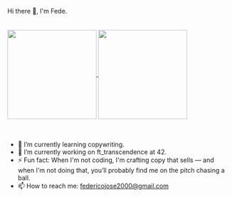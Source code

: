 Hi there 👋, I'm Fede.
<br/>
<br/>
<br/>
<a href="https://github.com/FedeDiazDev/github-readme-stats">
    <img height=200 align="center" src="https://github-readme-stats.vercel.app/api?username=FedeDiazDev&title_color=82AAFF&text_color=ABB2BF&icon_color=7FDBCA&bg_color=011627&show_icons=true" />
</a>
<a href="https://github.com/FedeDiazDev/convoychat">
    <img height=200 align="center" src="https://github-readme-stats.vercel.app/api/top-langs?username=FedeDiazDev&layout=compact&langs_count=8&card_width=320&title_color=82AAFF&text_color=ABB2BF&icon_color=7FDBCA&bg_color=011627" />
</a>
<br/>
<br/>
<br/>
<!--
![Wakatime Stats](https://github-readme-stats.vercel.app/api/wakatime?username=fede1109&title_color=82AAFF&text_color=ABB2BF&icon_color=7FDBCA&bg_color=011627&hide_title=true&hide_border=true&show_icons=true)

<!--
**FedeDiazDev/FedeDiazDev** is a ✨ _special_ ✨ repository because its `README.md` (this file) appears on your GitHub profile.

Here are some ideas to get you started:

- 👯 I’m looking to collaborate on ...
- 🤔 I’m looking for help with ...
- 💬 Ask me about ...
-->

- 🌱 I’m currently learning copywriting.
- 🔭 I’m currently working on ft_transcendence at 42.
- ⚡ Fun fact: When I'm not coding, I'm crafting copy that sells — and when I'm not doing that, you’ll probably find me on the pitch chasing a ball.
- 📫 How to reach me: federicojose2000@gmail.com
